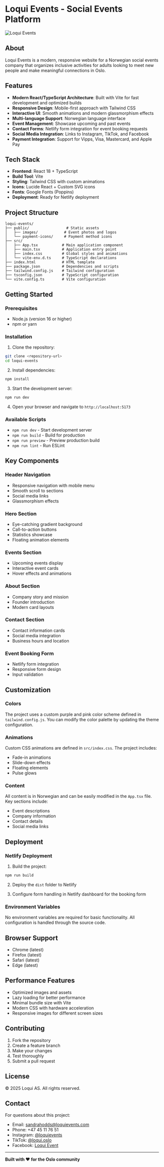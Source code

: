 # Loqui Events - Social Events Platform

![Loqui Events](./public/Loqui%20events%20logo.jpg)

## About

Loqui Events is a modern, responsive website for a Norwegian social events company that organizes inclusive activities for adults looking to meet new people and make meaningful connections in Oslo.

## Features

- **Modern React/TypeScript Architecture**: Built with Vite for fast development and optimized builds
- **Responsive Design**: Mobile-first approach with Tailwind CSS
- **Interactive UI**: Smooth animations and modern glassmorphism effects
- **Multi-language Support**: Norwegian language interface
- **Event Management**: Showcase upcoming and past events
- **Contact Forms**: Netlify form integration for event booking requests
- **Social Media Integration**: Links to Instagram, TikTok, and Facebook
- **Payment Integration**: Support for Vipps, Visa, Mastercard, and Apple Pay

## Tech Stack

- **Frontend**: React 18 + TypeScript
- **Build Tool**: Vite
- **Styling**: Tailwind CSS with custom animations
- **Icons**: Lucide React + Custom SVG icons
- **Fonts**: Google Fonts (Poppins)
- **Deployment**: Ready for Netlify deployment

## Project Structure

```
loqui-events/
├── public/                 # Static assets
│   ├── images/            # Event photos and logos
│   └── payment-icons/     # Payment method icons
├── src/
│   ├── App.tsx           # Main application component
│   ├── main.tsx          # Application entry point
│   ├── index.css         # Global styles and animations
│   └── vite-env.d.ts     # TypeScript declarations
├── index.html            # HTML template
├── package.json          # Dependencies and scripts
├── tailwind.config.js    # Tailwind configuration
├── tsconfig.json         # TypeScript configuration
└── vite.config.ts        # Vite configuration
```

## Getting Started

### Prerequisites

- Node.js (version 16 or higher)
- npm or yarn

### Installation

1. Clone the repository:
```bash
git clone <repository-url>
cd loqui-events
```

2. Install dependencies:
```bash
npm install
```

3. Start the development server:
```bash
npm run dev
```

4. Open your browser and navigate to `http://localhost:5173`

### Available Scripts

- `npm run dev` - Start development server
- `npm run build` - Build for production
- `npm run preview` - Preview production build
- `npm run lint` - Run ESLint

## Key Components

### Header Navigation
- Responsive navigation with mobile menu
- Smooth scroll to sections
- Social media links
- Glassmorphism effects

### Hero Section
- Eye-catching gradient background
- Call-to-action buttons
- Statistics showcase
- Floating animation elements

### Events Section
- Upcoming events display
- Interactive event cards
- Hover effects and animations

### About Section
- Company story and mission
- Founder introduction
- Modern card layouts

### Contact Section
- Contact information cards
- Social media integration
- Business hours and location

### Event Booking Form
- Netlify form integration
- Responsive form design
- Input validation

## Customization

### Colors
The project uses a custom purple and pink color scheme defined in `tailwind.config.js`. You can modify the color palette by updating the theme configuration.

### Animations
Custom CSS animations are defined in `src/index.css`. The project includes:
- Fade-in animations
- Slide-down effects
- Floating elements
- Pulse glows

### Content
All content is in Norwegian and can be easily modified in the `App.tsx` file. Key sections include:
- Event descriptions
- Company information
- Contact details
- Social media links

## Deployment

### Netlify Deployment

1. Build the project:
```bash
npm run build
```

2. Deploy the `dist` folder to Netlify

3. Configure form handling in Netlify dashboard for the booking form

### Environment Variables

No environment variables are required for basic functionality. All configuration is handled through the source code.

## Browser Support

- Chrome (latest)
- Firefox (latest)
- Safari (latest)
- Edge (latest)

## Performance Features

- Optimized images and assets
- Lazy loading for better performance
- Minimal bundle size with Vite
- Modern CSS with hardware acceleration
- Responsive images for different screen sizes

## Contributing

1. Fork the repository
2. Create a feature branch
3. Make your changes
4. Test thoroughly
5. Submit a pull request

## License

© 2025 Loqui AS. All rights reserved.

## Contact

For questions about this project:
- Email: sandrahodds@loquievents.com
- Phone: +47 45 11 76 51
- Instagram: [@loquievents](https://instagram.com/loquievents)
- TikTok: [@loqui.oslo](https://www.tiktok.com/@loqui.oslo)
- Facebook: [Loqui Event](https://www.facebook.com/loquievent)

---

**Built with ❤️ for the Oslo community**